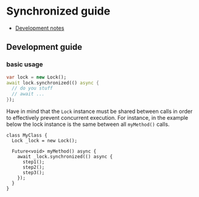 # Synchronized guide

* [Development notes](synchronized_development.md)

## Development guide

### basic usage

```dart
var lock = new Lock();
await lock.synchronized(() async {
  // do you stuff
  // await ...
});
```

Have in mind that the `Lock` instance must be shared between calls in order to effectively prevent concurrent execution. For instance, in the example below the lock instance is the same between all `myMethod()` calls.

```
class MyClass {
  Lock _lock = new Lock();

  Future<void> myMethod() async {
    await _lock.synchronized(() async {
      step1();
      step2();
      step3();
    });
  }
}
```
